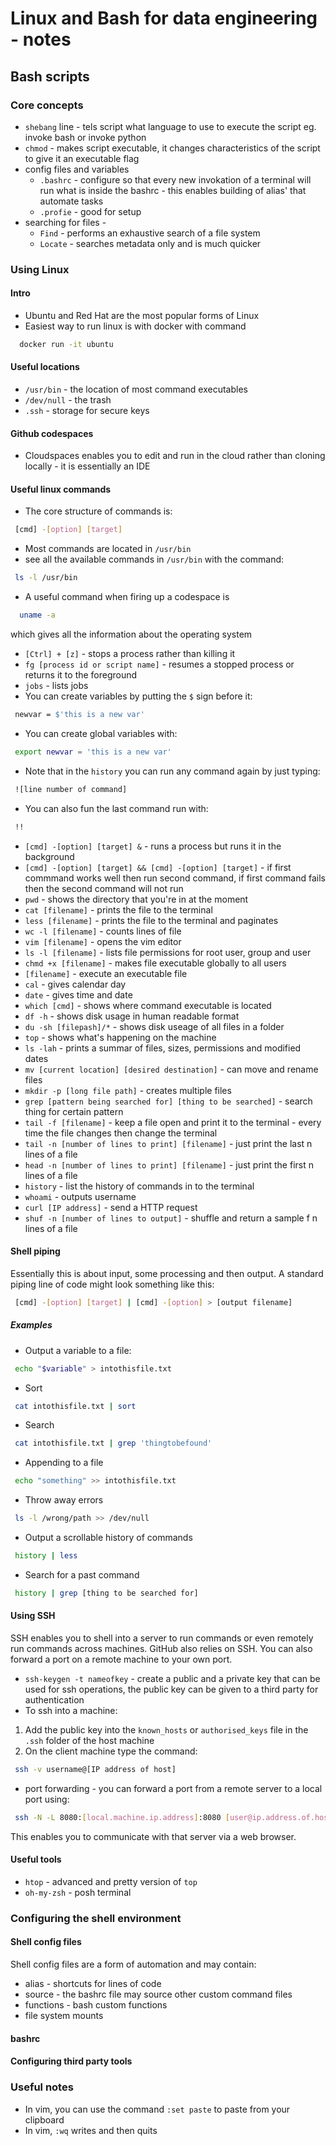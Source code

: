 # Linux and Bash for data engineering - notes
## Bash scripts
### Core concepts
* `shebang` line - tels script what language to use to execute the script eg. invoke bash or invoke python
* `chmod` - makes script executable, it changes characteristics of the script to give it an executable flag
* config files and variables
  - `.bashrc` - configure so that every new invokation of a terminal will run what is inside the bashrc - this enables building of alias' that automate tasks
  - `.profie` - good for setup
* searching for files -
  - `Find` - performs an exhaustive search of a file system
  - `Locate` - searches metadata only and is much quicker
### Using Linux
#### Intro
* Ubuntu and Red Hat are the most popular forms of Linux
* Easiest way to run linux is with docker with command
```bash
  docker run -it ubuntu
```
#### Useful locations
* `/usr/bin` - the location of most command executables
* `/dev/null` - the trash
* `.ssh` - storage for secure keys
#### Github codespaces
* Cloudspaces enables you to edit and run in the cloud rather than cloning locally - it is essentially an IDE
#### Useful linux commands
* The core structure of commands is:
```bash
 [cmd] -[option] [target]
```
* Most commands are located in `/usr/bin`
* see all the available commands in `/usr/bin` with the command:
```bash
 ls -l /usr/bin
```
* A useful command when firing up a codespace is
```bash
  uname -a
```
which gives all the information about the operating system
* `[Ctrl] + [z]` - stops a process rather than killing it
* `fg [process id or script name]` - resumes a stopped process or returns it to the foreground
* `jobs` - lists jobs
* You can create variables by putting the `$` sign before it:
```bash
 newvar = $'this is a new var'
```
* You can create global variables with:
```bash
 export newvar = 'this is a new var'
```
* Note that in the `history` you can run any command again by just typing:
```bash
 ![line number of command]
```
* You can also fun the last command run with:
```bash
 !!
```
* `[cmd] -[option] [target] &` - runs a process but runs it in the background
* `[cmd] -[option] [target] && [cmd] -[option] [target]` - if first commmand works well then run second command, if first command fails then the second command will not run
* `pwd` - shows the directory that you're in at the moment
* `cat [filename]` - prints the file to the terminal
* `less [filename]` - prints the file to the terminal and paginates
* `wc -l [filename]` - counts lines of file
* `vim [filename]` - opens the vim editor
* `ls -l [filename]` - lists file permissions for root user, group and user
* `chmd +x [filename]` - makes file executable globally to all users
* `[filename]` - execute an executable file
* `cal` - gives calendar day
* `date` - gives time and date
* `which [cmd]` - shows where command executable is located
* `df -h` - shows disk usage in human readable format
* `du -sh [filepash]/*` - shows disk useage of all files in a folder
* `top` - shows what's happening on the machine
* `ls -lah` - prints a summar of files, sizes, permissions and modified dates
* `mv [current location] [desired destination]` - can move and rename files
* `mkdir -p [long file path]` - creates multiple files
* `grep [pattern being searched for] [thing to be searched]` - search thing for certain pattern
*  `tail -f [filename]` - keep a file open and print it to the terminal - every time the file changes then change the terminal
*  `tail -n [number of lines to print] [filename]` - just print the last n lines of a file
*  `head -n [number of lines to print] [filename]` - just print the first n lines of a file
* `history` - list the history of commands in to the terminal
* `whoami` - outputs username
* `curl [IP address]` - send a HTTP request
* `shuf -n [number of lines to output]` - shuffle and return a sample f n lines of a file
#### Shell piping
Essentially this is about input, some processing and then output.
A standard piping line of code might look something like this:
```bash
 [cmd] -[option] [target] | [cmd] -[option] > [output filename]
```
##### Examples
* Output a variable to a file:
```bash
 echo "$variable" > intothisfile.txt
```
* Sort
```bash
 cat intothisfile.txt | sort
```
* Search
```bash
 cat intothisfile.txt | grep 'thingtobefound'
```
* Appending to a file
```bash
 echo "something" >> intothisfile.txt
```
* Throw away errors
```bash
 ls -l /wrong/path >> /dev/null
```
* Output a scrollable history of commands
```bash
 history | less
```
* Search for a past command
```bash
 history | grep [thing to be searched for]
```
#### Using SSH
SSH enables you to shell into a server to run commands or even remotely run commands across machines. GitHub also relies on SSH. You can also forward a port on a remote machine to your own port.
* `ssh-keygen -t nameofkey` - create a public and a private key that can be used for ssh operations, the public key can be given to a third party for authentication
* To ssh into a machine:
 1. Add the public key into the `known_hosts` or `authorised_keys` file in the `.ssh` folder of the host machine
 2. On the client machine type the command:
 ```bash
  ssh -v username@[IP address of host]
 ```
* port forwarding - you can forward a port from a remote server to a local port using:
```bash
 ssh -N -L 8080:[local.machine.ip.address]:8080 [user@ip.address.of.host]
```
This enables you to communicate with that server via a web browser.
#### Useful tools
* `htop` - advanced and pretty version of `top`
* `oh-my-zsh` - posh terminal
### Configuring the shell environment
#### Shell config files
Shell config files are a form of automation and may contain:
* alias - shortcuts for lines of code
* source - the bashrc file may source other custom command files
* functions - bash custom functions
* file system mounts
#### bashrc
#### Configuring third party tools
### Useful notes
* In vim, you can use the command `:set paste` to paste from your clipboard
* In vim, `:wq` writes and then quits
